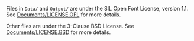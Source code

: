Files in `Data/` and `Output/` are under the SIL Open Font License, version 1.1. See [Documents/LICENSE.OFL](Documents/LICENSE.OFL) for more details.

Other files are under the 3-Clause BSD License. See [Documents/LICENSE.BSD](Documents/LICENSE.BSD) for more details.